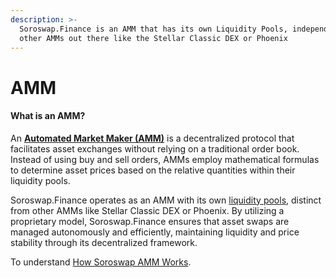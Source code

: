 ```yaml
---
description: >-
  Soroswap.Finance is an AMM that has its own Liquidity Pools, independent of
  other AMMs out there like the Stellar Classic DEX or Phoenix
---
```


# AMM

#### What is an AMM?

An [**Automated Market Maker (AMM)**](https://developers.stellar.org/docs/learn/encyclopedia/sdex/liquidity-on-stellar-sdex-liquidity-pools#automated-market-makers-amms) is a decentralized protocol that facilitates asset exchanges without relying on a traditional order book. Instead of using buy and sell orders, AMMs employ mathematical formulas to determine asset prices based on the relative quantities within their liquidity pools.

Soroswap.Finance operates as an AMM with its own [liquidity pools](https://docs.soroswap.finance/01-concepts/02-pools), distinct from other AMMs like Stellar Classic DEX or Phoenix. By utilizing a proprietary model, Soroswap.Finance ensures that asset swaps are managed autonomously and efficiently, maintaining liquidity and price stability through its decentralized framework.

To understand [How Soroswap AMM Works](https://docs.soroswap.finance/01-protocol-overview/01-how-soroswap-works).
